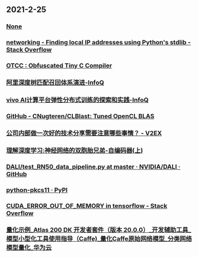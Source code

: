 
## 2021-2-25

### [None](https://www.bilibili.com/video/av85655193/)

### [networking - Finding local IP addresses using Python's stdlib - Stack Overflow](https://stackoverflow.com/questions/166506/finding-local-ip-addresses-using-pythons-stdlib)

### [ OTCC : Obfuscated Tiny C Compiler](https://bellard.org/otcc/)

### [阿里深度树匹配召回体系演进-InfoQ](https://www.infoq.cn/article/s6leCCmeVfX8Va9K0T00)

### [vivo AI计算平台弹性分布式训练的探索和实践-InfoQ](https://www.infoq.cn/article/EhRjlkwxs6C6cT4cHzlt)

### [GitHub - CNugteren/CLBlast: Tuned OpenCL BLAS](https://github.com/CNugteren/CLBlast)

### [公司内部做一次好的技术分享需要注意哪些事情？ - V2EX](https://www.v2ex.com/t/755724)

### [理解深度学习:神经网络的双胞胎兄弟-自编码器(上)](https://juejin.cn/post/6932101785687425031)

### [DALI/test_RN50_data_pipeline.py at master · NVIDIA/DALI · GitHub](https://github.com/NVIDIA/DALI/blob/master/dali/test/python/test_RN50_data_pipeline.py)

### [python-pkcs11 · PyPI](https://pypi.org/project/python-pkcs11/)

### [CUDA_ERROR_OUT_OF_MEMORY in tensorflow - Stack Overflow](https://stackoverflow.com/questions/39465503/cuda-error-out-of-memory-in-tensorflow)

### [量化示例_Atlas 200 DK 开发者套件（版本 20.0.0）_开发辅助工具_模型小型化工具使用指导（Caffe)_量化Caffe原始网络模型_分类网络模型量化_华为云](https://support.huaweicloud.com/ti-mc-A200dk_3000/altasmodelling_16_012.html)